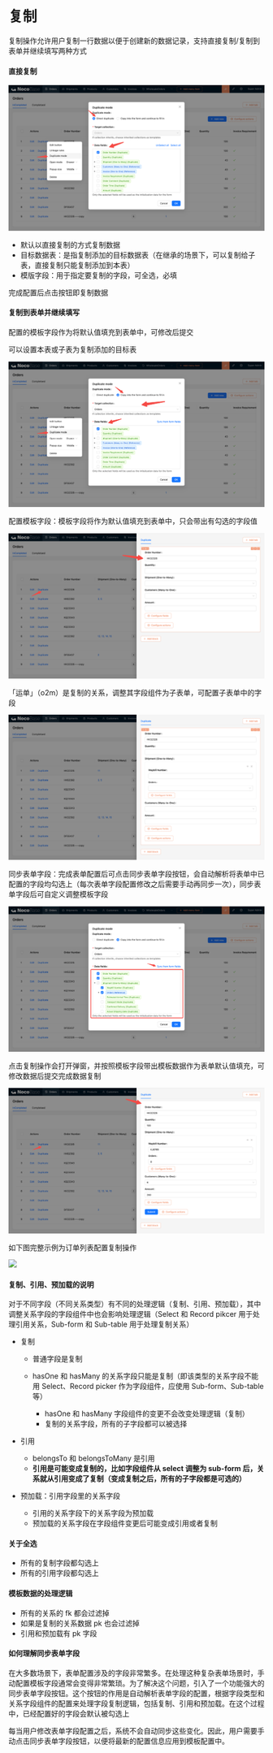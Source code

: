 # 复制

复制操作允许用户复制一行数据以便于创建新的数据记录，支持直接复制/复制到表单并继续填写两种方式

#### 直接复制

![](./static/U9VCbG9I6ohTzQxzvPIc6oR3nid.png)

- 默认以直接复制的方式复制数据
- 目标数据表：是指复制添加的目标数据表（在继承的场景下，可以复制给子表，直接复制只能复制添加到本表）
- 模版字段：用于指定要复制的字段，可全选，必填

完成配置后点击按钮即复制数据

#### 复制到表单并继续填写

配置的模板字段作为将默认值填充到表单中，可修改后提交

可以设置本表或子表为复制添加的目标表

![](./static/Ox76b54eho4fTUxdk67cjcjenCc.png)

配置模板字段：模板字段将作为默认值填充到表单中，只会带出有勾选的字段值

![](./static/KR15bOuXoo0u5QxZXmjcNbUJnoe.png)

「运单」（o2m）是复制的关系，调整其字段组件为子表单，可配置子表单中的字段

![](./static/QqICbfLMMozpgBxYBpMcKuOKnmg.png)

同步表单字段：完成表单配置后可点击同步表单字段按钮，会自动解析将表单中已配置的字段均勾选上（每次表单字段配置修改之后需要手动再同步一次），同步表单字段后可自定义调整模板字段

![](./static/Pkf4bvn30oWEIjxrFmPc3d0lnPd.png)

点击复制操作会打开弹窗，并按照模板字段带出模板数据作为表单默认值填充，可修改数据后提交完成数据复制

![](./static/RZhIbo49lo2vV5xV5hZc0jkfn1d.png)

如下图完整示例为订单列表配置复制操作

![](./static/R3f2biRIdoEm7DxUO6Ec1abXnKc.gif)

#### 复制、引用、预加载的说明

对于不同字段（不同关系类型）有不同的处理逻辑（复制、引用、预加载），其中调整关系字段的字段组件中也会影响处理逻辑（Select 和 Record pikcer 用于处理引用关系，Sub-form 和 Sub-table 用于处理复制关系）

- 复制

  - 普通字段是复制
  - hasOne 和 hasMany 的关系字段只能是复制（即该类型的关系字段不能用 Select、Record picker 作为字段组件，应使用 Sub-form、Sub-table 等）

    - hasOne 和 hasMany 字段组件的变更不会改变处理逻辑（复制）
    - 复制的关系字段，所有的子字段都可以被选择

- 引用

  - belongsTo 和 belongsToMany 是引用
  - <strong>引用是可能变成复制的，比如字段组件从 select 调整为 sub-form 后，关系就从引用变成了复制（变成复制之后，所有的子字段都是可选的）</strong>

- 预加载：引用字段里的关系字段

  - 引用的关系字段下的关系字段为预加载
  - 预加载的关系字段在字段组件变更后可能变成引用或者复制

#### 关于全选

- 所有的复制字段都勾选上
- 所有的引用字段都勾选上

#### 模板数据的处理逻辑

- 所有的关系的 fk 都会过滤掉
- 如果是复制的关系数据 pk 也会过滤掉
- 引用和预加载有 pk 字段

#### 如何理解同步表单字段

在大多数场景下，表单配置涉及的字段非常繁多。在处理这种复杂表单场景时，手动配置模板字段通常会变得非常繁琐。为了解决这个问题，引入了一个功能强大的同步表单字段按钮。这个按钮的作用是自动解析表单字段的配置，根据字段类型和关系字段组件的配置来处理字段复制逻辑，包括复制、引用和预加载。在这个过程中，已经配置好的字段会默认被勾选上

每当用户修改表单字段配置之后，系统不会自动同步这些变化。因此，用户需要手动点击同步表单字段按钮，以便将最新的配置信息应用到模板配置中。

